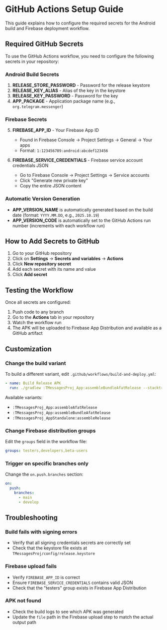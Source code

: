 # GitHub Actions Setup Guide

This guide explains how to configure the required secrets for the Android build and Firebase deployment workflow.

## Required GitHub Secrets

To use the GitHub Actions workflow, you need to configure the following secrets in your repository:

### Android Build Secrets

1. **RELEASE_STORE_PASSWORD** - Password for the release keystore
2. **RELEASE_KEY_ALIAS** - Alias of the key in the keystore
3. **RELEASE_KEY_PASSWORD** - Password for the key
4. **APP_PACKAGE** - Application package name (e.g., `org.telegram.messenger`)

### Firebase Secrets

5. **FIREBASE_APP_ID** - Your Firebase App ID
   - Found in Firebase Console → Project Settings → General → Your apps
   - Format: `1:123456789:android:abcdef123456`

6. **FIREBASE_SERVICE_CREDENTIALS** - Firebase service account credentials JSON
   - Go to Firebase Console → Project Settings → Service accounts
   - Click "Generate new private key"
   - Copy the entire JSON content

### Automatic Version Generation

- **APP_VERSION_NAME** is automatically generated based on the build date (format: `YYYY.MM.DD`, e.g., `2025.10.19`)
- **APP_VERSION_CODE** is automatically set to the GitHub Actions run number (increments with each workflow run)

## How to Add Secrets to GitHub

1. Go to your GitHub repository
2. Click on **Settings** → **Secrets and variables** → **Actions**
3. Click **New repository secret**
4. Add each secret with its name and value
5. Click **Add secret**

## Testing the Workflow

Once all secrets are configured:

1. Push code to any branch
2. Go to the **Actions** tab in your repository
3. Watch the workflow run
4. The APK will be uploaded to Firebase App Distribution and available as a GitHub artifact

## Customization

### Change the build variant

To build a different variant, edit `.github/workflows/build-and-deploy.yml`:

```yaml
- name: Build Release APK
  run: ./gradlew :TMessagesProj_App:assembleBundleAfatRelease --stacktrace
```

Available variants:
- `:TMessagesProj_App:assembleAfatRelease`
- `:TMessagesProj_App:assembleBundleAfatRelease`
- `:TMessagesProj_AppStandalone:assembleRelease`

### Change Firebase distribution groups

Edit the `groups` field in the workflow file:

```yaml
groups: testers,developers,beta-users
```

### Trigger on specific branches only

Change the `on.push.branches` section:

```yaml
on:
  push:
    branches:
      - main
      - develop
```

## Troubleshooting

### Build fails with signing errors
- Verify that all signing credentials secrets are correctly set
- Check that the keystore file exists at `TMessagesProj/config/release.keystore`

### Firebase upload fails
- Verify `FIREBASE_APP_ID` is correct
- Ensure `FIREBASE_SERVICE_CREDENTIALS` contains valid JSON
- Check that the "testers" group exists in Firebase App Distribution

### APK not found
- Check the build logs to see which APK was generated
- Update the `file` path in the Firebase upload step to match the actual output path
